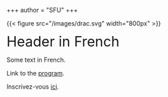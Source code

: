 +++
author = "SFU"
+++

{{< figure src="/images/drac.svg" width="800px" >}}

<font size="+3">Header in French</font>

Some text in French.

Link to the [program](program).

Inscrivez-vous [ici](https://docs.google.com/forms/d/e/1FAIpQLSdLRXTc72v6vSdUO5p8_SuLUtUmTQPGLM2-66I14L_xVqFdiA/viewform).
